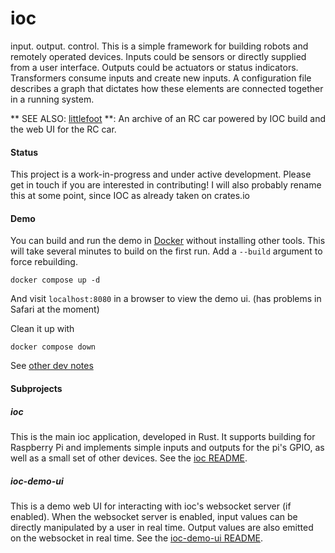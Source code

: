 # ioc
input. output. control. This is a simple framework for building robots and remotely operated devices. Inputs could be sensors or directly supplied from a user interface. Outputs could be actuators or status indicators. Transformers consume inputs and create new inputs. A configuration file describes a graph that dictates how these elements are connected together in a running system. 

** SEE ALSO: [littlefoot](https://github.com/benjamin-edward-morgan/littlefoot) **: An archive of an RC car powered by IOC build and the web UI for the RC car. 

#### Status
This project is a work-in-progress and under active development. Please get in touch if you are interested in contributing! I will also probably rename this at some point, since IOC as already taken on crates.io

#### Demo
You can build and run the demo in [Docker](https://www.docker.com) without installing other tools. This will take several minutes to build on the first run. Add a `--build` argument to force rebuilding.
```shell
docker compose up -d
```
And visit `localhost:8080` in a browser to view the demo ui. (has problems in Safari at the moment)

Clean it up with
```shell
docker compose down
```

See [other dev notes](NOTES.md)

#### Subprojects

##### ioc
This is the main ioc application, developed in Rust. It supports building for Raspberry Pi and implements simple inputs and outputs for the pi's GPIO, as well as a small set of other devices. See the [ioc README](ioc/README.md).

##### ioc-demo-ui
This is a demo web UI for interacting with ioc's websocket server (if enabled). When the websocket server is enabled, input values can be directly manipulated by a user in real time. Output values are also emitted on the websocket in real time. See the [ioc-demo-ui README](ioc-demo-ui/README.md).
